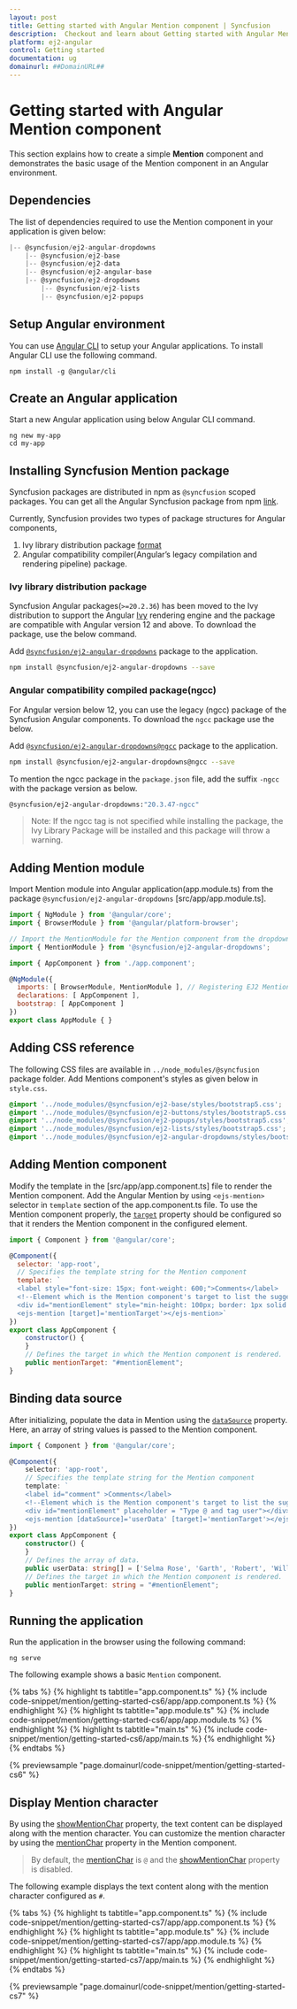 ```yaml
---
layout: post
title: Getting started with Angular Mention component | Syncfusion
description:  Checkout and learn about Getting started with Angular Mention component of Syncfusion Essential JS 2 and more details.
platform: ej2-angular
control: Getting started 
documentation: ug
domainurl: ##DomainURL##
---
```


# Getting started with Angular Mention component

This section explains how to create a simple **Mention** component and demonstrates the basic usage of the Mention component in an Angular environment.

## Dependencies

The list of dependencies required to use the Mention component in your application is given below:

```javascript
|-- @syncfusion/ej2-angular-dropdowns
    |-- @syncfusion/ej2-base
    |-- @syncfusion/ej2-data
    |-- @syncfusion/ej2-angular-base
    |-- @syncfusion/ej2-dropdowns
        |-- @syncfusion/ej2-lists
        |-- @syncfusion/ej2-popups
```

## Setup Angular environment

You can use [Angular CLI](https://github.com/angular/angular-cli) to setup your Angular applications. To install Angular CLI use the following command.

```
npm install -g @angular/cli
```

## Create an Angular application

Start a new Angular application using below Angular CLI command.

```
ng new my-app
cd my-app
```

## Installing Syncfusion Mention package

Syncfusion packages are distributed in npm as `@syncfusion` scoped packages. You can get all the Angular Syncfusion package from npm [link]( https://www.npmjs.com/search?q=%40syncfusion%2Fej2-angular- ).

Currently, Syncfusion provides two types of package structures for Angular components,
1. Ivy library distribution package [format](https://angular.io/guide/angular-package-format#angular-package-format)
2. Angular compatibility compiler(Angular’s legacy compilation and rendering pipeline) package.

### Ivy library distribution package

Syncfusion Angular packages(`>=20.2.36`) has been moved to the Ivy distribution to support the Angular [Ivy](https://docs.angular.lat/guide/ivy) rendering engine and the package are compatible with Angular version 12 and above. To download the package, use the below command.

Add [`@syncfusion/ej2-angular-dropdowns`](https://www.npmjs.com/package/@syncfusion/ej2-angular-dropdowns/v/20.3.47) package to the application.

```bash
npm install @syncfusion/ej2-angular-dropdowns --save
```

### Angular compatibility compiled package(ngcc)

For Angular version below 12, you can use the legacy (ngcc) package of the Syncfusion Angular components. To download the `ngcc` package use the below.

Add [`@syncfusion/ej2-angular-dropdowns@ngcc`](https://www.npmjs.com/package/@syncfusion/ej2-angular-dropdowns/v/20.2.38-ngcc) package to the application.

```bash
npm install @syncfusion/ej2-angular-dropdowns@ngcc --save
```

To mention the ngcc package in the `package.json` file, add the suffix `-ngcc` with the package version as below.

```bash
@syncfusion/ej2-angular-dropdowns:"20.3.47-ngcc"
```

>Note: If the ngcc tag is not specified while installing the package, the Ivy Library Package will be installed and this package will throw a warning.

## Adding Mention module

Import Mention module into Angular application(app.module.ts) from the package `@syncfusion/ej2-angular-dropdowns` [src/app/app.module.ts].

```javascript
import { NgModule } from '@angular/core';
import { BrowserModule } from '@angular/platform-browser';

// Import the MentionModule for the Mention component from the dropdown package.
import { MentionModule } from '@syncfusion/ej2-angular-dropdowns';

import { AppComponent } from './app.component';

@NgModule({
  imports: [ BrowserModule, MentionModule ], // Registering EJ2 Mention Module.
  declarations: [ AppComponent ],
  bootstrap: [ AppComponent ]
})
export class AppModule { }
```

## Adding CSS reference

The following CSS files are available in `../node_modules/@syncfusion` package folder.
Add Mentions component's styles as given below in `style.css`.

```css
@import '../node_modules/@syncfusion/ej2-base/styles/bootstrap5.css';
@import '../node_modules/@syncfusion/ej2-buttons/styles/bootstrap5.css';
@import '../node_modules/@syncfusion/ej2-popups/styles/bootstrap5.css';
@import '../node_modules/@syncfusion/ej2-lists/styles/bootstrap5.css';
@import '../node_modules/@syncfusion/ej2-angular-dropdowns/styles/bootstrap5.css';
```

## Adding Mention component

Modify the template in the [src/app/app.component.ts] file to render the Mention component.
Add the Angular Mention by using `<ejs-mention>` selector in `template` section of the app.component.ts file. To use the Mention component properly, the [`target`](https://ej2.syncfusion.com/angular/documentation/api/mention/#target) property should be configured so that it renders the Mention component in the configured element.

```javascript
import { Component } from '@angular/core';

@Component({
  selector: 'app-root',
  // Specifies the template string for the Mention component
  template: `
  <label style="font-size: 15px; font-weight: 600;">Comments</label>
  <!--Element which is the Mention component's target to list the suggestions-->
  <div id="mentionElement" style="min-height: 100px; border: 1px solid #D7D7D7; border-radius: 4px; padding: 8px; font-size: 14px; width: 600px;"></div>
  <ejs-mention [target]='mentionTarget'></ejs-mention>`
})
export class AppComponent {
    constructor() {
    }
    // Defines the target in which the Mention component is rendered.
    public mentionTarget: "#mentionElement";
}
```

## Binding data source

After initializing, populate the data in Mention using the [`dataSource`](https://ej2.syncfusion.com/angular/documentation/api/mention/#datasource) property. Here, an array of string values is passed to the Mention component.

```typescript
import { Component } from '@angular/core';

@Component({
    selector: 'app-root',
    // Specifies the template string for the Mention component
    template: `
    <label id="comment" >Comments</label>
    <!--Element which is the Mention component's target to list the suggestions-->
    <div id="mentionElement" placeholder = "Type @ and tag user"></div>
    <ejs-mention [dataSource]='userData' [target]='mentionTarget'></ejs-mention>`
})
export class AppComponent {
    constructor() {
    }
    // Defines the array of data.
    public userData: string[] = ['Selma Rose', 'Garth', 'Robert', 'William', 'Joseph'];
    // Defines the target in which the Mention component is rendered.
    public mentionTarget: string = "#mentionElement";
}

```

## Running the application

Run the application in the browser using the following command:

```
ng serve
```

The following example shows a basic `Mention` component.

{% tabs %}
{% highlight ts tabtitle="app.component.ts" %}
{% include code-snippet/mention/getting-started-cs6/app/app.component.ts %}
{% endhighlight %}
{% highlight ts tabtitle="app.module.ts" %}
{% include code-snippet/mention/getting-started-cs6/app/app.module.ts %}
{% endhighlight %}
{% highlight ts tabtitle="main.ts" %}
{% include code-snippet/mention/getting-started-cs6/app/main.ts %}
{% endhighlight %}
{% endtabs %}
  
{% previewsample "page.domainurl/code-snippet/mention/getting-started-cs6" %}

## Display Mention character

By using the [showMentionChar](https://ej2.syncfusion.com/angular/documentation/api/mention/#showMentionChar) property, the text content can be displayed along with the mention character. You can customize the mention character by using the [mentionChar](https://ej2.syncfusion.com/angular/documentation/api/mention/#mentionChar) property in the Mention component.

> By default, the [mentionChar](https://ej2.syncfusion.com/angular/documentation/api/mention/#mentionChar) is `@` and the [showMentionChar](https://ej2.syncfusion.com/angular/documentation/api/mention/#showMentionChar) property is disabled.

The following example displays the text content along with the mention character configured as `#`.

{% tabs %}
{% highlight ts tabtitle="app.component.ts" %}
{% include code-snippet/mention/getting-started-cs7/app/app.component.ts %}
{% endhighlight %}
{% highlight ts tabtitle="app.module.ts" %}
{% include code-snippet/mention/getting-started-cs7/app/app.module.ts %}
{% endhighlight %}
{% highlight ts tabtitle="main.ts" %}
{% include code-snippet/mention/getting-started-cs7/app/main.ts %}
{% endhighlight %}
{% endtabs %}
  
{% previewsample "page.domainurl/code-snippet/mention/getting-started-cs7" %}